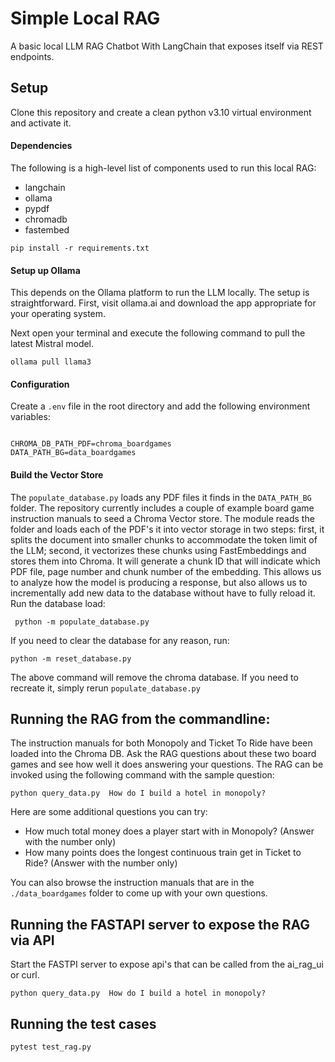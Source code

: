 # Simple Local RAG

A basic local LLM RAG Chatbot With LangChain that exposes itself via REST endpoints.

## Setup

Clone this repository and create a clean python v3.10 virtual environment and activate it.

#### Dependencies

The following is a high-level list of components used to run this local RAG:

- langchain
- ollama
- pypdf
- chromadb
- fastembed

```
pip install -r requirements.txt
```

#### Setup up Ollama

This depends on the Ollama platform to run the LLM locally. The setup is straightforward. First, visit ollama.ai and download the app appropriate for your operating system.

Next open your terminal and execute the following command to pull the latest Mistral model.

```
ollama pull llama3
```

#### Configuration

Create a `.env` file in the root directory and add the following environment variables:

```.env

CHROMA_DB_PATH_PDF=chroma_boardgames
DATA_PATH_BG=data_boardgames
```

#### Build the Vector Store

The `populate_database.py` loads any PDF files it finds in the `DATA_PATH_BG` folder. The repository currently includes a couple of example board game instruction manuals to seed a Chroma Vector store. The module reads the folder and loads each of the PDF's it into vector storage in two steps: first, it splits the document into smaller chunks to accommodate the token limit of the LLM; second, it vectorizes these chunks using FastEmbeddings and stores them into Chroma. It will generate a chunk ID that will indicate which PDF file, page number and chunk number of the embedding. This allows us to analyze how the model is producing a response, but also allows us to incrementally add new data to the database without have to fully reload it. Run the database load:

` python -m populate_database.py`

If you need to clear the database for any reason, run:

`python -m reset_database.py`

The above command will remove the chroma database. If you need to recreate it, simply rerun `populate_database.py`

## Running the RAG from the commandline:

The instruction manuals for both Monopoly and Ticket To Ride have been loaded into the Chroma DB. Ask the RAG questions about these two board games and see how well it does answering your questions. The RAG can be invoked using the following command with the sample question:

```
python query_data.py  How do I build a hotel in monopoly?
```

Here are some additional questions you can try:

- How much total money does a player start with in Monopoly? (Answer with the number only)
- How many points does the longest continuous train get in Ticket to Ride? (Answer with the number only)

You can also browse the instruction manuals that are in the `./data_boardgames` folder to come up with your own questions.

## Running the FASTAPI server to expose the RAG via API

Start the FASTPI server to expose api's that can be called from the ai_rag_ui or curl.

```
python query_data.py  How do I build a hotel in monopoly?
```

## Running the test cases

```
pytest test_rag.py
```

